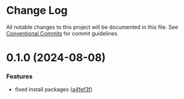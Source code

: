 # Change Log

All notable changes to this project will be documented in this file.
See [Conventional Commits](https://conventionalcommits.org) for commit guidelines.

# 0.1.0 (2024-08-08)


### Features

* fixed install packages ([a4fef3f](https://github.com/1st-Cathays/remix-packages/packages/logging/commit/a4fef3f424380c6817f8dd643e96947ec9c01b04))
